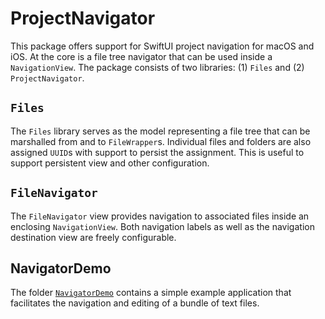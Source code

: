 # ProjectNavigator

This package offers support for SwiftUI project navigation for macOS and iOS. At the core is a file tree navigator that can be used inside a `NavigationView`. The package consists of two libraries: (1) `Files` and (2) `ProjectNavigator`. 

## `Files`

The `Files` library serves as the model representing a file tree that can be marshalled from and to `FileWrapper`s. Individual files and folders are also assigned `UUID`s with support to persist the assignment. This is useful to support persistent view and other configuration.

## `FileNavigator`

The `FileNavigator` view provides navigation to associated files inside an enclosing `NavigationView`. Both navigation labels as well as the navigation destination view are freely configurable.

## NavigatorDemo

The folder [`NavigatorDemo`](NavigatorDemo) contains a simple example application that facilitates the navigation and editing of a bundle of text files.
